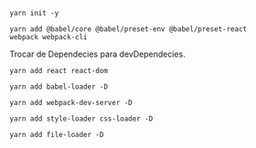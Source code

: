 <code>yarn init -y</code>

<code>yarn add @babel/core @babel/preset-env @babel/preset-react webpack webpack-cli</code>

Trocar de Dependecies para devDependecies.

<code>yarn add react react-dom</code>


<code>yarn add babel-loader -D</code>


<code>yarn add webpack-dev-server -D</code>

<code>yarn add style-loader css-loader -D</code>

<code>yarn add file-loader -D</code>